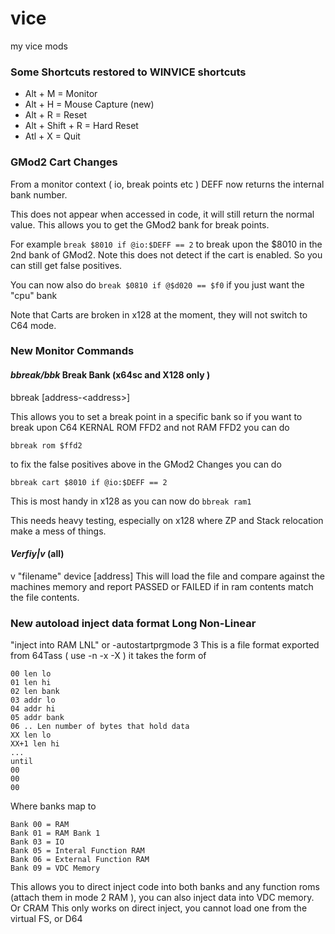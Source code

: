 # vice
 my vice mods


### Some Shortcuts restored to WINVICE shortcuts
- Alt + M = Monitor
- Alt + H = Mouse Capture (new)
- Alt + R = Reset
- Alt + Shift + R = Hard Reset
- Atl + X = Quit

### GMod2 Cart Changes
From a monitor context ( io, break points etc ) DEFF now returns the internal bank number.

This does not appear when accessed in code, it will still return the normal value. This allows you to get the GMod2 bank for break points. 

For example `break $8010 if @io:$DEFF == 2` to break upon the $8010 in the 2nd bank of GMod2. Note this does not detect if the cart is enabled. So you can still get false positives.

You can now also do 
`break $0810 if @$d020 == $f0` if you just want the "cpu" bank

Note that Carts are broken in x128 at the moment, they will not switch to C64 mode.

### New Monitor Commands
#### _bbreak/bbk_ Break Bank (x64sc and X128 only )
bbreak <bankname> [address-\<address>] <condition>

This allows you to set a break point in a specific bank
so if you want to break upon C64 KERNAL ROM FFD2 and not RAM FFD2 you can do

`bbreak rom $ffd2`

to fix the false positives above in the GMod2 Changes you can do

`bbreak cart $8010 if @io:$DEFF == 2`

This is most handy in x128 as you can now do `bbreak ram1`

This needs heavy testing, especially on x128 where ZP and Stack relocation make a mess 
of things.

#### _Verfiy|v_ (all)
v "filename" device [address]
This will load the file and compare against the machines memory and report PASSED or
FAILED if in ram contents match the file contents. 

### New autoload inject data format Long Non-Linear 
"inject into RAM LNL" or -autostartprgmode 3
This is a file format exported from 64Tass ( use -n -x -X ) 
it takes the form of 

    00 len lo  
    01 len hi  
    02 len bank  
    03 addr lo  
    04 addr hi  
    05 addr bank  
    06 .. Len number of bytes that hold data  
    XX len lo  
    XX+1 len hi  
    ...  
    until   
    00  
    00  
    00  

Where banks map to

    Bank 00 = RAM  
    Bank 01 = RAM Bank 1  
    Bank 03 = IO  
    Bank 05 = Interal Function RAM  
    Bank 06 = External Function RAM  
    Bank 09 = VDC Memory  

This allows you to direct inject code into both banks and any function roms
(attach them in mode 2 RAM ), you can also inject data into VDC memory. Or CRAM
This only works on direct inject, you cannot load one from the virtual FS, or D64
